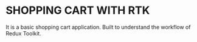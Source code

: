 # SHOPPING CART WITH RTK

It is a basic shopping cart application. Built to understand the workflow of Redux Toolkit.